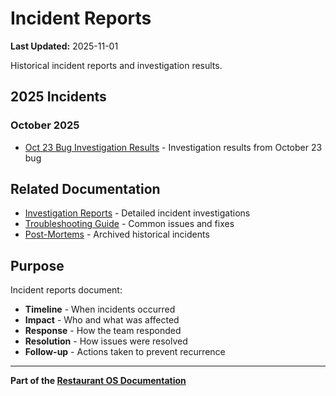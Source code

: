 # Incident Reports

**Last Updated:** 2025-11-01

Historical incident reports and investigation results.

## 2025 Incidents

### October 2025

- [Oct 23 Bug Investigation Results](./oct23-bug-investigation-results.md) - Investigation results from October 23 bug

## Related Documentation

- [Investigation Reports](../investigations/README.md) - Detailed incident investigations
- [Troubleshooting Guide](../how-to/troubleshooting/TROUBLESHOOTING.md) - Common issues and fixes
- [Post-Mortems](../archive/incidents/) - Archived historical incidents

## Purpose

Incident reports document:

- **Timeline** - When incidents occurred
- **Impact** - Who and what was affected
- **Response** - How the team responded
- **Resolution** - How issues were resolved
- **Follow-up** - Actions taken to prevent recurrence

---

**Part of the [Restaurant OS Documentation](../README.md)**
